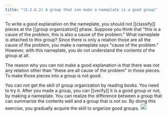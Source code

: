 ```yaml
---
title: "(5.2.6.2) A group that can make a nameplate is a good group"
---
```


To write a good explanation on the nameplate, you should not [[classify]] pieces at the [[group organization]] phase. Suppose you think that "this is a cause of the problem, this is also a cause of the problem." What nameplate is attached to this group? Since there is only a relation those are all the cause of the problem, you make a nameplate says "cause of the problem." However, with this nameplate, you do not understand the contents of the group at all.

The reason why you can not make a good explanation is that there was not any relation other than "these are all cause of the problem" in those pieces. To make those pieces into a group is not good.

You can not get the skill of group organization by reading books. You need to try it. After you made a group, you can [[verify]] it is a good group or not, by making a nameplate. You can realize the difference between a group that can summarize the contents well and a group that is not so. By doing this exercise, you gradually acquire the skill to organize good groups.
<img src='https://scrapbox.io/api/pages/nishio/en/icon' alt='en.icon' height="19.5"/>